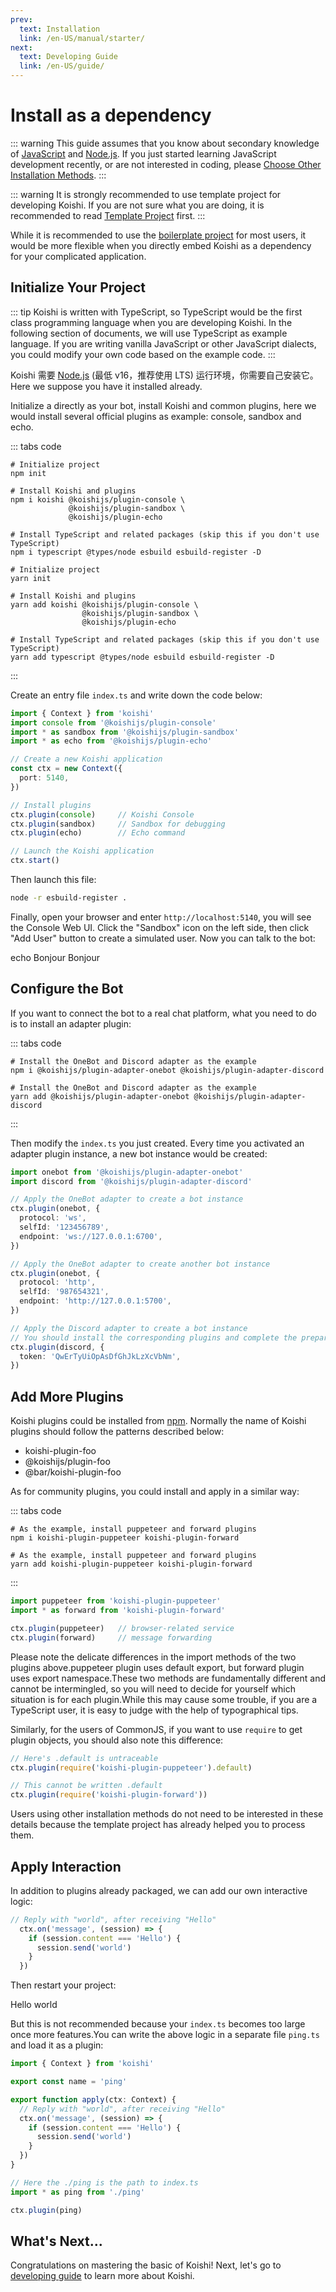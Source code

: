 ```yaml
---
prev:
  text: Installation
  link: /en-US/manual/starter/
next:
  text: Developing Guide
  link: /en-US/guide/
---
```


# Install as a dependency

::: warning
This guide assumes that you know about secondary knowledge of [JavaScript](https://developer.mozilla.org/zh-CN/docs/Web/JavaScript) and [Node.js](https://nodejs.org/). If you just started learning JavaScript development recently, or are not interested in coding, please [Choose Other Installation Methods](./index.md).
:::

::: warning
It is strongly recommended to use template project for developing Koishi. If you are not sure what you are doing, it is recommended to read [Template Project](./boilerplate.md) first.
:::

While it is recommended to use the [boilerplate project](./boilerplate.md) for most users, it would be more flexible when you directly embed Koishi as a dependency for your complicated application.

## Initialize Your Project

::: tip
Koishi is written with TypeScript, so TypeScript would be the first class programming language when you are developing Koishi. In the following section of documents, we will use TypeScript as example language. If you are writing vanilla JavaScript or other JavaScript dialects, you could modify your own code based on the example code.
:::

Koishi 需要 [Node.js](https://nodejs.org/) (最低 v16，推荐使用 LTS) 运行环境，你需要自己安装它。Here we suppose you have it installed already.

Initialize a directly as your bot, install Koishi and common plugins, here we would install several official plugins as example: console, sandbox and echo.

::: tabs code
```npm
# Initialize project
npm init

# Install Koishi and plugins
npm i koishi @koishijs/plugin-console \
             @koishijs/plugin-sandbox \
             @koishijs/plugin-echo

# Install TypeScript and related packages (skip this if you don't use TypeScript)
npm i typescript @types/node esbuild esbuild-register -D
```
```yarn
# Initialize project
yarn init

# Install Koishi and plugins
yarn add koishi @koishijs/plugin-console \
                @koishijs/plugin-sandbox \
                @koishijs/plugin-echo

# Install TypeScript and related packages (skip this if you don't use TypeScript)
yarn add typescript @types/node esbuild esbuild-register -D
```
:::

Create an entry file `index.ts` and write down the code below:

```ts title=index.ts no-extra-header
import { Context } from 'koishi'
import console from '@koishijs/plugin-console'
import * as sandbox from '@koishijs/plugin-sandbox'
import * as echo from '@koishijs/plugin-echo'

// Create a new Koishi application
const ctx = new Context({
  port: 5140,
})

// Install plugins
ctx.plugin(console)     // Koishi Console
ctx.plugin(sandbox)     // Sandbox for debugging
ctx.plugin(echo)        // Echo command

// Launch the Koishi application
ctx.start()
```

Then launch this file:

```sh
node -r esbuild-register .
```

Finally, open your browser and enter `http://localhost:5140`, you will see the Console Web UI. Click the "Sandbox" icon on the left side, then click "Add User" button to create a simulated user. Now you can talk to the bot:

<chat-panel>
<chat-message nickname="Alice">echo Bonjour</chat-message>
<chat-message nickname="Koishi">Bonjour</chat-message>
</chat-panel>

## Configure the Bot

If you want to connect the bot to a real chat platform, what you need to do is to install an adapter plugin:

::: tabs code
```npm
# Install the OneBot and Discord adapter as the example
npm i @koishijs/plugin-adapter-onebot @koishijs/plugin-adapter-discord
```
```yarn
# Install the OneBot and Discord adapter as the example
yarn add @koishijs/plugin-adapter-onebot @koishijs/plugin-adapter-discord
```
:::

Then modify the `index.ts` you just created. Every time you activated an adapter plugin instance, a new bot instance would be created:

```ts title=index.ts
import onebot from '@koishijs/plugin-adapter-onebot'
import discord from '@koishijs/plugin-adapter-discord'

// Apply the OneBot adapter to create a bot instance
ctx.plugin(onebot, {
  protocol: 'ws',
  selfId: '123456789',
  endpoint: 'ws://127.0.0.1:6700',
})

// Apply the OneBot adapter to create another bot instance
ctx.plugin(onebot, {
  protocol: 'http',
  selfId: '987654321',
  endpoint: 'http://127.0.0.1:5700',
})

// Apply the Discord adapter to create a bot instance
// You should install the corresponding plugins and complete the preparing process
ctx.plugin(discord, {
  token: 'QwErTyUiOpAsDfGhJkLzXcVbNm',
})
```

## Add More Plugins

Koishi plugins could be installed from [npm](https://www.npmjs.com). Normally the name of Koishi plugins should follow the patterns described below:

- koishi-plugin-foo
- @koishijs/plugin-foo
- @bar/koishi-plugin-foo

As for community plugins, you could install and apply in a similar way:

::: tabs code
```npm
# As the example, install puppeteer and forward plugins
npm i koishi-plugin-puppeteer koishi-plugin-forward
```
```yarn
# As the example, install puppeteer and forward plugins
yarn add koishi-plugin-puppeteer koishi-plugin-forward
```
:::

```ts title=index.ts
import puppeteer from 'koishi-plugin-puppeteer'
import * as forward from 'koishi-plugin-forward'

ctx.plugin(puppeteer)   // browser-related service
ctx.plugin(forward)     // message forwarding
```

Please note the delicate differences in the import methods of the two plugins above.puppeteer plugin uses default export, but forward plugin uses export namespace.These two methods are fundamentally different and cannot be intermingled, so you will need to decide for yourself which situation is for each plugin.While this may cause some trouble, if you are a TypeScript user, it is easy to judge with the help of typographical tips.

Similarly, for the users of CommonJS, if you want to use `require` to get plugin objects, you should also note this difference:

```ts title=index.ts
// Here's .default is untraceable
ctx.plugin(require('koishi-plugin-puppeteer').default)

// This cannot be written .default
ctx.plugin(require('koishi-plugin-forward'))
```

Users using other installation methods do not need to be interested in these details because the template project has already helped you to process them.

## Apply Interaction

In addition to plugins already packaged, we can add our own interactive logic:

```ts title=index.ts
// Reply with "world", after receiving "Hello"
  ctx.on('message', (session) => {
    if (session.content === 'Hello') {
      session.send('world')
    }
  })
```

Then restart your project:

<chat-panel>
<chat-message nickname="Alice">Hello</chat-message>
<chat-message nickname="Koishi">world</chat-message>
</chat-panel>

But this is not recommended because your `index.ts` becomes too large once more features.You can write the above logic in a separate file `ping.ts` and load it as a plugin:

```ts title=ping.ts no-extra-header
import { Context } from 'koishi'

export const name = 'ping'

export function apply(ctx: Context) {
  // Reply with "world", after receiving "Hello"
  ctx.on('message', (session) => {
    if (session.content === 'Hello') {
      session.send('world')
    }
  })
}
```

```ts title=index.ts
// Here the ./ping is the path to index.ts
import * as ping from './ping'

ctx.plugin(ping)
```

## What's Next...

Congratulations on mastering the basic of Koishi! Next, let's go to [developing guide](../../guide/) to learn more about Koishi.
